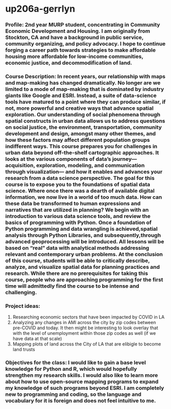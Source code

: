 # up206a-gerrlyn
### Profile: 2nd year MURP student, concentrating in Community Economic Development and Housing. I am originally from Stockton, CA and have a background in public service, community organizing, and policy advocacy. I hope to continue forging a career path towards strategies to make affordable housing more affordable for low-income communities, economic justice, and decommodification of land.
### Course Description: In recent years, our relationship with maps and map-making has changed dramatically. No longer are we limited to a mode of map-making that is dominated by industry giants like Google and ESRI. Instead, a suite of data-science tools have matured to a point where they can produce similar, if not, more powerful and creative ways that advance spatial exploration. Our understanding of social phenomena through spatial constructs in urban data allows us to address questions on social justice, the environment, transportation, community development and design, amongst many other themes, and how these factors may affect different population groups indifferent ways. This course prepares you for challenges in urban data beyond off-the-shelf cartographic approaches. It looks at the various components of dataʼs journey—acquisition, exploration, modeling, and communication through visualization— and how it enables and advances your research from a data science perspective. The goal for this course is to expose you to the foundations of spatial data science. Where once there was a dearth of available digital information, we now live in a world of too much data. How can these data be transformed to human expressions and narratives that are utilized in planning? We begin with an introduction to various data science tools, and review the basics of programming with Python. Once a foundation of Python programming and data wrangling is achieved,spatial analysis through Python Libraries, and subsequently,through advanced geoprocessing will be introduced. All lessons will be based on “real” data with analytical methods addressing relevant and contemporary urban problems. At the conclusion of this course, students will be able to critically describe, analyze, and visualize spatial data for planning practices and research. While there are no prerequisites for taking this course, people who are approaching programming for the first time will admittedly find the course to be intense and challenging.
### Project ideas: 
1. Researching economic sectors that have been impacted by COVID in LA 
1. Analyzing any changes in AMI across the city by zip codes between pre-COVID and today. It then might be interesting to look overlay that with the level of unemployment within those zip codes as well (if we have data at that scale) 
1. Mapping plots of land across the City of LA that are elibigle to become land trusts
### Objectives for the class: I would like to gain a base level knowledge for Python and R, which would hopefully strengthen my research skills. I would also like to learn more about how to use open-source mapping programs to expand my knowledge of such programs beyond ESRI. I am completely new to programming and coding, so the language and vocabulary for it is foreign and does not feel intuitive to me. 
